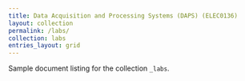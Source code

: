 ```yaml
---
title: Data Acquisition and Processing Systems (DAPS) (ELEC0136)
layout: collection
permalink: /labs/
collection: labs
entries_layout: grid
---
```


Sample document listing for the collection `_labs`.
